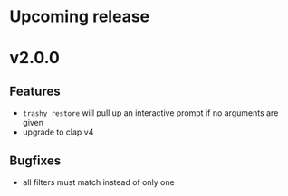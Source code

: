 # Upcoming release

# v2.0.0

## Features

- `trashy restore` will pull up an interactive prompt if no arguments are given
- upgrade to clap v4

## Bugfixes

- all filters must match instead of only one
